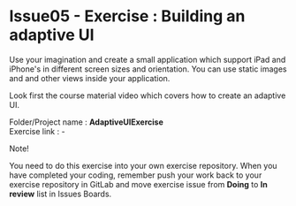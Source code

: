 # Issue05 - Exercise : Building an adaptive UI
Use your imagination and create a small application which support iPad and iPhone's 
in different screen sizes and orientation. You can use static 
images and and other views inside your application.

Look first the course material video which covers how to create an adaptive UI.

Folder/Project name : **AdaptiveUIExercise** <br/>
Exercise link : -

Note!

You need to do this exercise into your own exercise repository. When you
have completed your coding, remember push your work back to your exercise 
repository in GitLab and move exercise issue from <b>Doing</b> to <b>In review</b> list in Issues Boards.